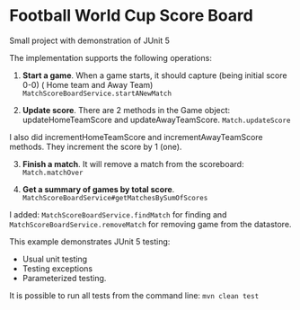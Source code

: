 # Football World Cup Score Board
Small project with demonstration of JUnit 5 


The implementation supports the following operations:
1. **Start a game**. When a game starts, it should capture (being initial score 0-0)
( Home team and Away Team)
   `MatchScoreBoardService.startANewMatch`

2. **Update score**. There are 2 methods in the Game object: updateHomeTeamScore and updateAwayTeamScore.
   `Match.updateScore`

I also did incrementHomeTeamScore and incrementAwayTeamScore methods. They increment the score by 1 (one).


3. **Finish a match**. It will remove a match from the scoreboard: `Match.matchOver`

4. **Get a summary of games by total score**. `MatchScoreBoardService#getMatchesBySumOfScores`

I added: `MatchScoreBoardService.findMatch` for finding
and `MatchScoreBoardService.removeMatch` for removing game from the datastore.

This example demonstrates JUnit 5 testing:

- Usual unit testing
- Testing exceptions
- Parameterized testing.

It is possible to run all tests from the command line: `mvn clean test`
